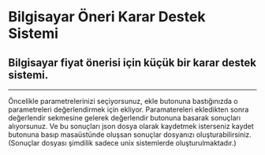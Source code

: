 # Bilgisayar Öneri Karar Destek Sistemi

## Bilgisayar fiyat önerisi için küçük bir karar destek sistemi.
-----

Öncelikle parametrelerinizi seçiyorsunuz, ekle butonuna bastığınızda o parametreleri değerlendirmek için ekliyor. Paramatereleri ekledikten sonra değerlendir sekmesine gelerek değerlendir butonuna basarak sonuçları alıyorsunuz. Ve bu sonuçları json dosya olarak kaydetmek isterseniz kaydet butonuna basıp masaüstünde oluşsan sonuçlar dosyanızı oluşturabilirsiniz.(Sonuçlar dosyası şimdilik sadece unix sistemlerde oluşturulmaktadır.)


